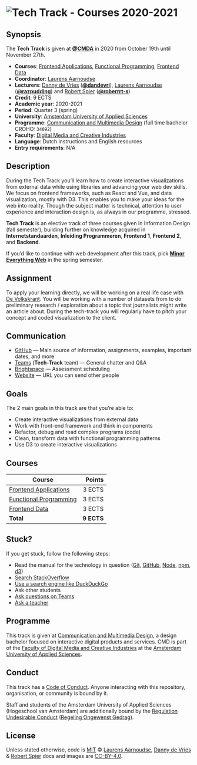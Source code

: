 # ![Tech Track - Courses 2020-2021][banner]

## Synopsis

The **Tech Track** is given at [**@CMDA**][cmda] in 2020 from
October 19th until November 27th.

*   **Courses**: [Frontend Applications][fa], [Functional Programming][fp],
    [Frontend Data][fd]
*   **Coordinator**: [Laurens Aarnoudse][razpudding-gh]
*   **Lecturers**:
    [Danny de Vries][dandevri-gh] ([**@dandevri**][dandevri-gh]),
    [Laurens Aarnoudse][razpudding-gh] ([**@razpudding**][razpudding-gh]) and
    [Robert Spier][roberrrt-s-gh] ([**@roberrrt-s**][roberrrt-s-gh])
*   **Credit**: 9 ECTS
*   **Academic year**: 2020-2021
*   **Period**: Quarter 3 (spring)
*   **University**: [Amsterdam University of Applied Sciences][university]
*   **Programme**: [Communication and Multimedia Design][cmda] (full time bachelor CROHO: `34092`)
*   **Faculty**: [Digital Media and Creative Industries][faculty]
*   **Language**: Dutch instructions and English resources
*   **Entry requirements**: N/A

## Description

During the Tech Track you’ll learn how to create interactive visualizations from external data while using libraries and advancing your web dev skills. We focus on frontend frameworks, such as React and Vue, and data visualization, mostly with D3. This enables you to make your ideas for the web into reality. Though the subject matter is technical, attention to user experience and interaction design is, as always in our programme, stressed. 

**Tech Track** is an elective track of three courses given in Information
Design (fall semester), building further on knowledge acquired in
**Internetstandaarden**, **Inleiding Programmeren**, **Frontend 1**,
**Frontend 2**, and **Backend**.

If you’d like to continue with web development after this track, pick
[**Minor Everything Web**][minor] in the spring semester.

## Assignment

To apply your learning directly, we will be working on a real life case with [De Volkskrant][krant]. You will be working with a number of datasets from to do preliminary research / exploration about a topic that journalists might write an article about. During the tech-track you will regularly have to pitch your concept and coded visualization to the client. 

## Communication

*   [GitHub][home]
    — Main source of information, assignments, examples, important dates,
    and more
*   [Teams][] (**Tech-Track** team)
    — General chatter and Q&A
*   [Brightspace][]
    — Assessment scheduling
*   [Website][]
    — URL you can send other people

## Goals

The 2 main goals in this track are that you’re able to:

*  Create interactive visualizations from external data
*  Work with front-end framework and think in components
*  Refactor, debug and read complex programs (code)
*  Clean, transform data with functional programming patterns
*  Use D3 to create interactive visualizations

## Courses

| Course                       |     Points |
| ---------------------------- | ---------: |
| [Frontend Applications][fa]  |     3 ECTS |
| [Functional Programming][fp] |     3 ECTS |
| [Frontend Data][fd]          |     3 ECTS |
| **Total**                    | **9 ECTS** |

## Stuck?

If you get stuck, follow the following steps:

*   Read the manual for the technology in question
    ([Git](https://git-scm.com/docs),
    [GitHub](https://guides.github.com),
    [Node](https://nodejs.org/api/),
    [npm](https://docs.npmjs.com),
    [d3](https://d3js.org))
*   [Search StackOverflow](https://stackoverflow.com)
*   [Use a search engine like DuckDuckGo](https://duckduckgo.com)
*   Ask other students
*   [Ask questions on Teams][teams]
*   [Ask a teacher][synopsis]

## Programme

This track is given at [Communication and Multimedia Design][bachelor], a
design bachelor focused on interactive digital products and services.
CMD is part of the [Faculty of Digital Media and Creative Industries][faculty]
at the [Amsterdam University of Applied Sciences][university].

## Conduct

This track has a [Code of Conduct][coc].
Anyone interacting with this repository, organisation, or community is bound
by it.

Staff and students of the Amsterdam University of Applied Sciences (Hogeschool
van Amsterdam) are additionally bound by the [Regulation Undesirable
Conduct][ruc] ([Regeling Ongewenst Gedrag][rog]).

## License

Unless stated otherwise, code is [MIT][] © [Laurens Aarnoudse][razpudding-gh], [Danny de Vries][dandevri-gh] & [Robert Spier][roberrrt-s-gh]
docs and images are [CC-BY-4.0][].

<!-- Definitions -->

[bachelor]: https://www.cmd-amsterdam.nl/english/

[faculty]: https://www.amsterdamuas.com/faculty/fdmci/faculty-of-digital-media-and-creative-industries.html

[university]: https://www.amsterdamuas.com

[cmd-logo]: images/cmd.jpg

[coc]: code-of-conduct.md

[ruc]: https://www.amsterdamuas.com/practical-matters/algemeen/hva-breed/juridische-zaken/legal-affairs/regulation-undesirable-conduct/regulation-undesirable-conduct.html#anker-3-complaints-authority

[rog]: https://www.hva.nl/praktisch/algemeen/hva-breed/juridische-zaken/loket-beroep-bezwaar-en-klacht/regeling-ongewenst-gedrag/regeling-ongewenst-gedrag.html?origin=gbS4rg%2FDTZuxQ6lGVF%2BN1A

[mit]: license.md#code

[cc-by-4.0]: license.md#documentation-and-images

[banner]: https://cmda-tt.github.io/course-20-21/img/banner.svg

[synopsis]: #synopsis

[cmda]: https://github.com/cmda

[fa]: frontend-applications

[fp]: functional-programming

[fd]: frontend-data

[dandevri-gh]: https://github.com/dandevri

[razpudding-gh]: https://github.com/Razpudding

[roberrrt-s-gh]: https://github.com/roberrrt-s

[minor]: https://cmda.github.io/minor-everything-web/

[home]: https://github.com/cmda-tt

[website]: https://cmda-tt.github.io/course-20-21/

[krant]: https://www.volkskrant.nl/

[teams]: https://teams.microsoft.com/l/team/19%3abb5d1ccf5b92468dae0e0cc06c52a12e%40thread.tacv2/conversations?groupId=9797115c-dc0c-415f-a740-1c0a825baee1&tenantId=0907bb1e-21fc-476f-8843-02d09ceb59a7

[Brightspace]: https://dlo.mijnhva.nl/d2l/home/32180

[lynda-portal]: https://lyndaportal.ict.hva.nl
